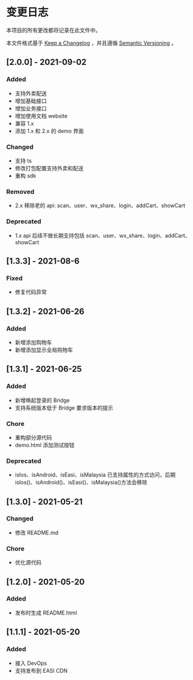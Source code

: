 # 变更日志

本项目的所有更改都将记录在此文件中。

本文件格式基于 [Keep a Changelog](https://keepachangelog.com/zh-CN/1.0.0/) ，并且遵循 [Semantic Versioning](https://semver.org/spec/v2.0.0.html) 。

## [2.0.0] - 2021-09-02

### Added

- 支持外卖配送
- 增加基础接口
- 增加业务接口
- 增加使用文档 website
- 兼容 1.x
- 添加 1.x 和 2.x 的 demo 界面

### Changed

- 支持 ts
- 修改打包配置支持外卖和配送
- 重构 sdk

### Removed

- 2.x 移除老的 api: scan、user、wx_share、login、addCart、showCart

### Deprecated

- 1.x api 后续不做长期支持包括 scan、user、wx_share、login、addCart、showCart

## [1.3.3] - 2021-08-6

### Fixed

- 修复代码异常

## [1.3.2] - 2021-06-26

### Added

- 新增添加购物车
- 新增添加显示全局购物车

## [1.3.1] - 2021-06-25

### Added

- 新增唤起登录的 Bridge
- 支持系统版本低于 Bridge 要求版本的提示

### Chore

- 重构部分源代码
- demo.html 添加测试按钮

### Deprecated

- isIos、isAndroid、isEasi、isMalaysia 已支持属性的方式访问，后期 isIos()、isAndroid()、isEasi()、isMalaysia()方法会移除

## [1.3.0] - 2021-05-21

### Changed

- 修改 README.md

### Chore

- 优化源代码

## [1.2.0] - 2021-05-20

### Added

- 发布时生成 README.html

## [1.1.1] - 2021-05-20

### Added

- 接入 DevOps
- 支持发布到 EASI CDN
